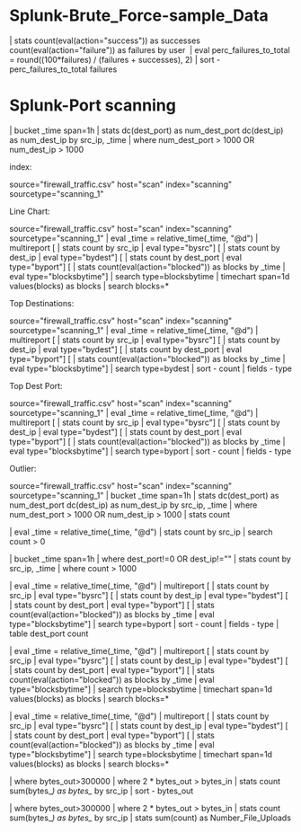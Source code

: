 # Splunk-Brute_Force-sample_Data

 | stats count(eval(action="success")) as successes count(eval(action="failure")) as failures by user 
| eval perc_failures_to_total = round((100*failures) / (failures + successes), 2) | sort - perc_failures_to_total failures




# Splunk-Port scanning 

| bucket _time span=1h 
| stats dc(dest_port) as num_dest_port dc(dest_ip) as num_dest_ip by src_ip, _time 
| where num_dest_port > 1000 OR num_dest_ip > 1000


index:

source="firewall_traffic.csv" host="scan" index="scanning" sourcetype="scanning_1"


Line Chart:

source="firewall_traffic.csv" host="scan" index="scanning" sourcetype="scanning_1"
 | eval _time = relative_time(_time, "@d") | multireport [ | stats count by src_ip | eval type="bysrc"] [ | stats count by dest_ip | eval type="bydest"] [ | stats count by dest_port | eval type="byport"] [ | stats count(eval(action="blocked")) as blocks by _time | eval type="blocksbytime"] | search type=blocksbytime | timechart span=1d values(blocks) as blocks | search blocks=*
 
 
 
 
 
Top Destinations:
 
 source="firewall_traffic.csv" host="scan" index="scanning" sourcetype="scanning_1"
 | eval _time = relative_time(_time, "@d") | multireport [ | stats count by src_ip | eval type="bysrc"] [ | stats count by dest_ip | eval type="bydest"] [ | stats count by dest_port | eval type="byport"] [ | stats count(eval(action="blocked")) as blocks by _time | eval type="blocksbytime"] | search type=bydest | sort - count | fields - type
 
 
Top Dest Port:
 
source="firewall_traffic.csv" host="scan" index="scanning" sourcetype="scanning_1" 
 | eval _time = relative_time(_time, "@d") | multireport [ | stats count by src_ip | eval type="bysrc"] [ | stats count by dest_ip | eval type="bydest"] [ | stats count by dest_port | eval type="byport"] [ | stats count(eval(action="blocked")) as blocks by _time | eval type="blocksbytime"] | search type=byport | sort - count | fields - type
 
 Outlier:
 
 source="firewall_traffic.csv" host="scan" index="scanning" sourcetype="scanning_1" 
 | bucket _time span=1h 
| stats dc(dest_port) as num_dest_port dc(dest_ip) as num_dest_ip by src_ip, _time 
| where num_dest_port > 1000 OR num_dest_ip > 1000  | stats count




| eval _time = relative_time(_time, "@d")
| stats count by src_ip
| search count > 0

| bucket _time span=1h 
| where dest_port!=0 OR dest_ip!=""
| stats count by src_ip, _time 
| where count > 1000



| eval _time = relative_time(_time, "@d")
| multireport [ | stats count by src_ip | eval type="bysrc"]
[ | stats count by dest_ip | eval type="bydest"] [ | stats count by dest_port | eval type="byport"] 
[ | stats count(eval(action="blocked")) as blocks by _time | eval type="blocksbytime"]
| search type=byport | sort - count | fields - type | table dest_port count





| eval _time = relative_time(_time, "@d") | multireport [ | stats count by src_ip | eval type="bysrc"] [ | stats count by dest_ip | eval type="bydest"] [ | stats count by dest_port | eval type="byport"] [ | stats count(eval(action="blocked")) as blocks by _time | eval type="blocksbytime"] | search type=blocksbytime | timechart span=1d values(blocks) as blocks | search blocks=*





| eval _time = relative_time(_time, "@d") | multireport [ | stats count by src_ip | eval type="bysrc"] [ | stats count by dest_ip | eval type="bydest"] [ | stats count by dest_port | eval type="byport"] [ | stats count(eval(action="blocked")) as blocks by _time | eval type="blocksbytime"] | search type=blocksbytime | timechart span=1d values(blocks) as blocks | search blocks=*




| where bytes_out>300000 | where 2 * bytes_out > bytes_in | stats count sum(bytes_*) as bytes_* by src_ip | sort - bytes_out


| where bytes_out>300000 | where 2 * bytes_out > bytes_in | stats count sum(bytes_*) as bytes_* by src_ip | stats sum(count) as Number_File_Uploads
